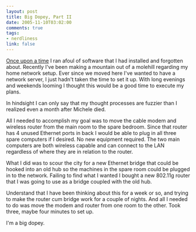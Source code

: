 ```yaml
--- 
layout: post
title: Big Dopey, Part II
date: 2005-11-10T03:02:00
comments: true
tags:
- nerdliness
link: false
---
```

<a href="http://www.zanshin.net/blogs/000111.html" title="I am a Big Dopey">Once upon a time</a> I ran afoul of software that I had installed and forgotten about. Recently I've been making a mountain out of a molehill regarding my home network setup. Ever since we moved here I've wanted to have a network server, I just hadn't taken the time to set it up. With long evenings and weekends looming I thought this would be a good time to execute my plans.

In hindsight I can only say that my thought processes are fuzzier than I realized even a month after Michele died.

All I needed to accomplish my goal was to move the cable modem and wireless router from the main room to the spare bedroom. Since that router has 4 unused Ethernet ports in back I would be able to plug in all three spare computers if I desired. No new equipment required. The two main computers are both wireless capable and can connect to the LAN regardless of where they are in relation to the router.

What I did was to scour the city for a new Ethernet bridge that could be hooked into an old hub so the machines in the spare room could be plugged in to the network. Failing to find what I wanted I bought a new 802.11g router that I was going to use as a bridge coupled with the old hub.

Understand that I have been thinking about this for a week or so, and trying to make the router cum bridge work for a couple of nights. And all I needed to do was move the modem and router from one room to the other. Took three, maybe four minutes to set up.

I'm a big dopey.
